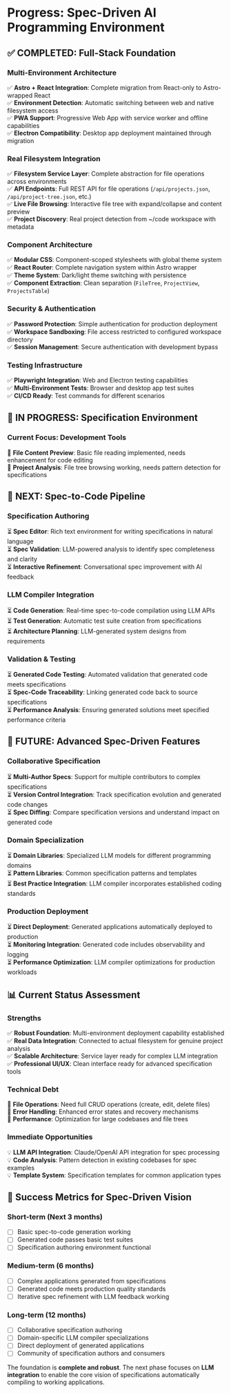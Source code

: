 # Progress: Spec-Driven AI Programming Environment

## ✅ **COMPLETED: Full-Stack Foundation**

### **Multi-Environment Architecture** 
✅ **Astro + React Integration**: Complete migration from React-only to Astro-wrapped React  
✅ **Environment Detection**: Automatic switching between web and native filesystem access  
✅ **PWA Support**: Progressive Web App with service worker and offline capabilities  
✅ **Electron Compatibility**: Desktop app deployment maintained through migration  

### **Real Filesystem Integration**
✅ **Filesystem Service Layer**: Complete abstraction for file operations across environments  
✅ **API Endpoints**: Full REST API for file operations (`/api/projects.json`, `/api/project-tree.json`, etc.)  
✅ **Live File Browsing**: Interactive file tree with expand/collapse and content preview  
✅ **Project Discovery**: Real project detection from ~/code workspace with metadata  

### **Component Architecture**  
✅ **Modular CSS**: Component-scoped stylesheets with global theme system  
✅ **React Router**: Complete navigation system within Astro wrapper  
✅ **Theme System**: Dark/light theme switching with persistence  
✅ **Component Extraction**: Clean separation (`FileTree`, `ProjectView`, `ProjectsTable`)  

### **Security & Authentication**
✅ **Password Protection**: Simple authentication for production deployment  
✅ **Workspace Sandboxing**: File access restricted to configured workspace directory  
✅ **Session Management**: Secure authentication with development bypass  

### **Testing Infrastructure**
✅ **Playwright Integration**: Web and Electron testing capabilities  
✅ **Multi-Environment Tests**: Browser and desktop app test suites  
✅ **CI/CD Ready**: Test commands for different scenarios  

## 🚧 **IN PROGRESS: Specification Environment**

### **Current Focus: Development Tools**
🔄 **File Content Preview**: Basic file reading implemented, needs enhancement for code editing  
🔄 **Project Analysis**: File tree browsing working, needs pattern detection for specifications  

## 🎯 **NEXT: Spec-to-Code Pipeline**

### **Specification Authoring**
⏳ **Spec Editor**: Rich text environment for writing specifications in natural language  
⏳ **Spec Validation**: LLM-powered analysis to identify spec completeness and clarity  
⏳ **Interactive Refinement**: Conversational spec improvement with AI feedback  

### **LLM Compiler Integration** 
⏳ **Code Generation**: Real-time spec-to-code compilation using LLM APIs  
⏳ **Test Generation**: Automatic test suite creation from specifications  
⏳ **Architecture Planning**: LLM-generated system designs from requirements  

### **Validation & Testing**
⏳ **Generated Code Testing**: Automated validation that generated code meets specifications  
⏳ **Spec-Code Traceability**: Linking generated code back to source specifications  
⏳ **Performance Analysis**: Ensuring generated solutions meet specified performance criteria  

## 🚀 **FUTURE: Advanced Spec-Driven Features**

### **Collaborative Specification**
⏳ **Multi-Author Specs**: Support for multiple contributors to complex specifications  
⏳ **Version Control Integration**: Track specification evolution and generated code changes  
⏳ **Spec Diffing**: Compare specification versions and understand impact on generated code  

### **Domain Specialization**
⏳ **Domain Libraries**: Specialized LLM models for different programming domains  
⏳ **Pattern Libraries**: Common specification patterns and templates  
⏳ **Best Practice Integration**: LLM compiler incorporates established coding standards  

### **Production Deployment**
⏳ **Direct Deployment**: Generated applications automatically deployed to production  
⏳ **Monitoring Integration**: Generated code includes observability and logging  
⏳ **Performance Optimization**: LLM compiler optimizations for production workloads  

## 📊 **Current Status Assessment**

### **Strengths**
✅ **Robust Foundation**: Multi-environment deployment capability established  
✅ **Real Data Integration**: Connected to actual filesystem for genuine project analysis  
✅ **Scalable Architecture**: Service layer ready for complex LLM integration  
✅ **Professional UI/UX**: Clean interface ready for advanced specification tools  

### **Technical Debt**
🔧 **File Operations**: Need full CRUD operations (create, edit, delete files)  
🔧 **Error Handling**: Enhanced error states and recovery mechanisms  
🔧 **Performance**: Optimization for large codebases and file trees  

### **Immediate Opportunities**
💡 **LLM API Integration**: Claude/OpenAI API integration for spec processing  
💡 **Code Analysis**: Pattern detection in existing codebases for spec examples  
💡 **Template System**: Specification templates for common application types  

## 🎯 **Success Metrics for Spec-Driven Vision**

### **Short-term (Next 3 months)**
- [ ] Basic spec-to-code generation working
- [ ] Generated code passes basic test suites  
- [ ] Specification authoring environment functional

### **Medium-term (6 months)**
- [ ] Complex applications generated from specifications
- [ ] Generated code meets production quality standards
- [ ] Iterative spec refinement with LLM feedback working

### **Long-term (12 months)**  
- [ ] Collaborative specification authoring
- [ ] Domain-specific LLM compiler specializations
- [ ] Direct deployment of generated applications
- [ ] Community of specification authors and consumers

The foundation is **complete and robust**. The next phase focuses on **LLM integration** to enable the core vision of specifications automatically compiling to working applications.